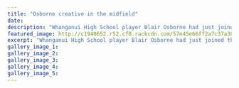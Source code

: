 ```yaml
---
title: "Osborne creative in the midfield"
date: 
description: "Whanganui High School player Blair Osborne had just joined the Heartlands squad to cover injuries and was creative in the midfield - including helping set up an 80m team try..."
featured_image: http://c1940652.r52.cf0.rackcdn.com/57e45e66ff2a7c37a300050e/Heartlands-victory-over-Sthland,-Blair-Osborne-22-Sept-2016.jpg
excerpt: "Whanganui High School player Blair Osborne had just joined the Heartlands squad to cover injuries and was creative in the midfield - including helping set up an 80m team try..."
gallery_image_1: 
gallery_image_2: 
gallery_image_3: 
gallery_image_4: 
gallery_image_5: 
---
```


